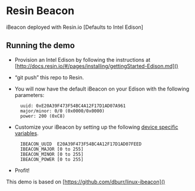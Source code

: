# Resin Beacon
iBeacon deployed with Resin.io [Defaults to Intel Edison]

## Running the demo

* Provision an Intel Edison by following the instructions at [http://docs.resin.io/#/pages/installing/gettingStarted-Edison.md]()
* “git push” this repo to Resin.
* You will now have the default iBeacon on your Edison with the following parameters:
    
    	uuid: 0xE20A39F473F54BC4A12F17D1AD07A961 
    	major/minor: 0/0 (0x0000/0x0000)
    	power: 200 (0xC8)
* Customize your iBeacon by setting up the following [device specific variables](http://docs.resin.io/#/pages/using/env-vars.md).

        IBEACON_UUID  E20A39F473F54BC4A12F17D1AD07FEED
        IBEACON_MAJOR [0 to 255]
        IBEACON_MINOR [0 to 255]
        IBEACON_POWER [0 to 255]

* Profit!

This demo is based on [https://github.com/dburr/linux-ibeacon]() 
